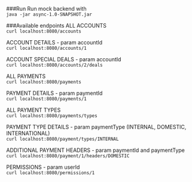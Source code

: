 ###Run
Run mock backend with\
`java -jar async-1.0-SNAPSHOT.jar`

###Available endpoints
ALL ACCOUNTS\
`curl localhost:8080/accounts`

ACCOUNT DETAILS - param accountId\
`curl localhost:8080/accounts/1`

ACCOUNT SPECIAL DEALS - param accountId\
`curl localhost:8080/accounts/2/deals`

ALL PAYMENTS\
`curl localhost:8080/payments`

PAYMENT DETAILS - param paymentId\
 `curl localhost:8080/payments/1`

ALL PAYMENT TYPES\
`curl localhost:8080/payments/types`

PAYMENT TYPE DETAILS - param paymentType (INTERNAL, DOMESTIC, INTERNATIONAL)\
 `curl localhost:8080/payment/types/INTERNAL`

ADDITIONAL PAYMENT HEADERS  - param paymentId and paymentType\
`curl localhost:8080/payment/1/headers/DOMESTIC`

PERMISSIONS  - param userId\
 `curl localhost:8080/permissions/1`